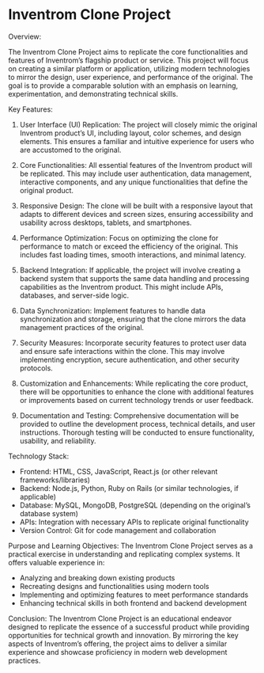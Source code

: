 # Inventrom Clone Project

Overview:

The Inventrom Clone Project aims to replicate the core functionalities and features of Inventrom’s flagship product or service. This project will focus on creating a similar platform or application, utilizing modern technologies to mirror the design, user experience, and performance of the original. The goal is to provide a comparable solution with an emphasis on learning, experimentation, and demonstrating technical skills.

Key Features:

1. User Interface (UI) Replication:
The project will closely mimic the original Inventrom product’s UI, including layout, color schemes, and design elements. This ensures a familiar and intuitive experience for users who are accustomed to the original.

2. Core Functionalities:
All essential features of the Inventrom product will be replicated. This may include user authentication, data management, interactive components, and any unique functionalities that define the original product.

3. Responsive Design:
The clone will be built with a responsive layout that adapts to different devices and screen sizes, ensuring accessibility and usability across desktops, tablets, and smartphones.

4. Performance Optimization:
Focus on optimizing the clone for performance to match or exceed the efficiency of the original. This includes fast loading times, smooth interactions, and minimal latency.

5. Backend Integration:
If applicable, the project will involve creating a backend system that supports the same data handling and processing capabilities as the Inventrom product. This might include APIs, databases, and server-side logic.

6. Data Synchronization:
Implement features to handle data synchronization and storage, ensuring that the clone mirrors the data management practices of the original.

7. Security Measures:
Incorporate security features to protect user data and ensure safe interactions within the clone. This may involve implementing encryption, secure authentication, and other security protocols.

8. Customization and Enhancements:
While replicating the core product, there will be opportunities to enhance the clone with additional features or improvements based on current technology trends or user feedback.

9. Documentation and Testing:
Comprehensive documentation will be provided to outline the development process, technical details, and user instructions. Thorough testing will be conducted to ensure functionality, usability, and reliability.

Technology Stack:
- Frontend: HTML, CSS, JavaScript, React.js (or other relevant frameworks/libraries)
- Backend: Node.js, Python, Ruby on Rails (or similar technologies, if applicable)
- Database: MySQL, MongoDB, PostgreSQL (depending on the original’s database system)
- APIs: Integration with necessary APIs to replicate original functionality
- Version Control: Git for code management and collaboration

Purpose and Learning Objectives:
The Inventrom Clone Project serves as a practical exercise in understanding and replicating complex systems. It offers valuable experience in:

- Analyzing and breaking down existing products
- Recreating designs and functionalities using modern tools
- Implementing and optimizing features to meet performance standards
- Enhancing technical skills in both frontend and backend development

Conclusion:
The Inventrom Clone Project is an educational endeavor designed to replicate the essence of a successful product while providing opportunities for technical growth and innovation. By mirroring the key aspects of Inventrom’s offering, the project aims to deliver a similar experience and showcase proficiency in modern web development practices.